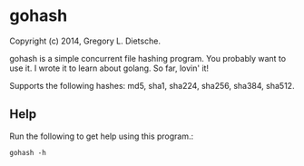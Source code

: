 gohash
======
Copyright (c) 2014, Gregory L. Dietsche.

gohash is a simple concurrent file hashing program. You probably want to use it.
I wrote it to learn about golang. So far, lovin' it!

Supports the following hashes: md5, sha1, sha224, sha256, sha384, sha512.

Help
-----
Run the following to get help using this program.:

    gohash -h

